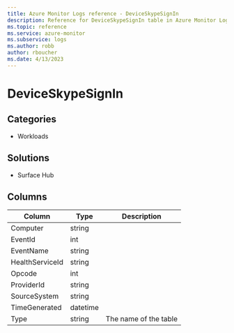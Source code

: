 ```yaml
---
title: Azure Monitor Logs reference - DeviceSkypeSignIn
description: Reference for DeviceSkypeSignIn table in Azure Monitor Logs.
ms.topic: reference
ms.service: azure-monitor
ms.subservice: logs
ms.author: robb
author: rboucher
ms.date: 4/13/2023
---
```


# DeviceSkypeSignIn

 

## Categories

- Workloads
## Solutions

- Surface Hub




## Columns

| Column | Type | Description |
| --- | --- | --- |
| Computer | string |  |
| EventId | int |  |
| EventName | string |  |
| HealthServiceId | string |  |
| Opcode | int |  |
| ProviderId | string |  |
| SourceSystem | string |  |
| TimeGenerated | datetime |  |
| Type | string | The name of the table |
